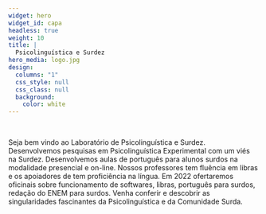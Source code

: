 ```yaml
---
widget: hero
widget_id: capa
headless: true
weight: 10
title: |
  Psicolinguística e Surdez
hero_media: logo.jpg
design:
  columns: "1"
  css_style: null
  css_class: null
  background:
    color: white
---
```

<br>

Seja bem vindo ao Laboratório de Psicolinguística e Surdez. Desenvolvemos pesquisas em Psicolinguística Experimental com um viés na Surdez. Desenvolvemos aulas de português para alunos surdos na modalidade presencial e on-line. Nossos professores tem fluência em libras e os apoiadores de tem proficiência na língua. Em 2022 ofertaremos oficinais sobre funcionamento de softwares, libras, português para surdos, redação do ENEM para surdos. Venha conferir e descobrir as singularidades fascinantes da Psicolinguística e da Comunidade Surda.
